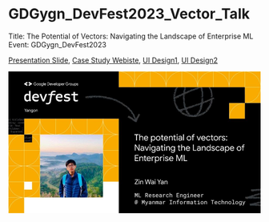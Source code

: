 # GDGygn_DevFest2023_Vector_Talk

Title: The Potential of Vectors: Navigating the Landscape of Enterprise ML
Event: GDGygn_DevFest2023 

[Presentation Slide](https://www.canva.com/design/DAF3Ewup4sI/pgMTL3UpFsnU4gBngzHx5w/edit?utm_content=DAF3Ewup4sI&utm_campaign=designshare&utm_medium=link2&utm_source=sharebutton),
[Case Study Webiste](match.atxapt.com),
[UI Design1](https://www.figma.com/proto/MZ3kAzYtoaqy6w00fjjQha?node-id=0-1&mode=design&t=X8VabtkHcmZI9hPc-6),
[UI Design2](https://www.figma.com/file/MZ3kAzYtoaqy6w00fjjQha/Atxapt-Recom-Engine?type=design&t=X8VabtkHcmZI9hPc-6)

![event_img](https://github.com/Zinwaiyan274/GDGygn_DevFest2023_Vector_Talk/blob/main/411286046_745939880894739_757858783835140194_n.jpg)
